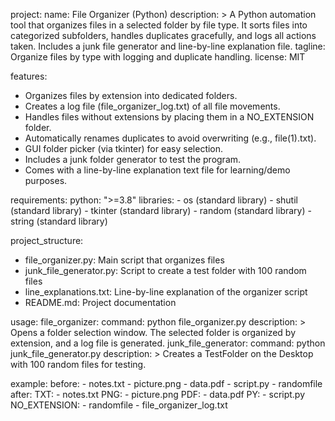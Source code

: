 project:
  name: File Organizer (Python)
  description: >
    A Python automation tool that organizes files in a selected folder by file type.
    It sorts files into categorized subfolders, handles duplicates gracefully, and
    logs all actions taken. Includes a junk file generator and line-by-line explanation file.
  tagline: Organize files by type with logging and duplicate handling.
  license: MIT

features:
  - Organizes files by extension into dedicated folders.
  - Creates a log file (file_organizer_log.txt) of all file movements.
  - Handles files without extensions by placing them in a NO_EXTENSION folder.
  - Automatically renames duplicates to avoid overwriting (e.g., file(1).txt).
  - GUI folder picker (via tkinter) for easy selection.
  - Includes a junk folder generator to test the program.
  - Comes with a line-by-line explanation text file for learning/demo purposes.

requirements:
  python: ">=3.8"
  libraries:
    - os (standard library)
    - shutil (standard library)
    - tkinter (standard library)
    - random (standard library)
    - string (standard library)

project_structure:
  - file_organizer.py: Main script that organizes files
  - junk_file_generator.py: Script to create a test folder with 100 random files
  - line_explanations.txt: Line-by-line explanation of the organizer script
  - README.md: Project documentation

usage:
  file_organizer:
    command: python file_organizer.py
    description: >
      Opens a folder selection window. The selected folder is organized by extension,
      and a log file is generated.
  junk_file_generator:
    command: python junk_file_generator.py
    description: >
      Creates a TestFolder on the Desktop with 100 random files for testing.

example:
  before:
    - notes.txt
    - picture.png
    - data.pdf
    - script.py
    - randomfile
  after:
    TXT:
      - notes.txt
    PNG:
      - picture.png
    PDF:
      - data.pdf
    PY:
      - script.py
    NO_EXTENSION:
      - randomfile
    - file_organizer_log.txt
